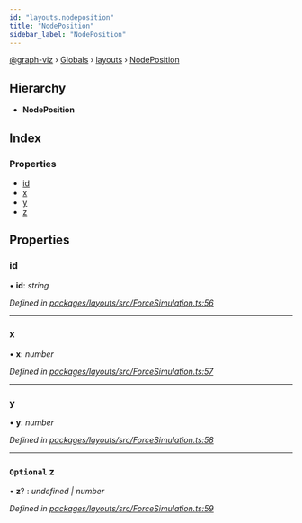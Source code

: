 ```yaml
---
id: "layouts.nodeposition"
title: "NodePosition"
sidebar_label: "NodePosition"
---
```


[@graph-viz](../index.md) › [Globals](../globals.md) › [layouts](../modules/layouts.md) › [NodePosition](layouts.nodeposition.md)

## Hierarchy

* **NodePosition**

## Index

### Properties

* [id](layouts.nodeposition.md#id)
* [x](layouts.nodeposition.md#x)
* [y](layouts.nodeposition.md#y)
* [z](layouts.nodeposition.md#optional-z)

## Properties

###  id

• **id**: *string*

*Defined in [packages/layouts/src/ForceSimulation.ts:56](https://github.com/uplevel-technology/graph-viz/blob/a1a88b4/packages/layouts/src/ForceSimulation.ts#L56)*

___

###  x

• **x**: *number*

*Defined in [packages/layouts/src/ForceSimulation.ts:57](https://github.com/uplevel-technology/graph-viz/blob/a1a88b4/packages/layouts/src/ForceSimulation.ts#L57)*

___

###  y

• **y**: *number*

*Defined in [packages/layouts/src/ForceSimulation.ts:58](https://github.com/uplevel-technology/graph-viz/blob/a1a88b4/packages/layouts/src/ForceSimulation.ts#L58)*

___

### `Optional` z

• **z**? : *undefined | number*

*Defined in [packages/layouts/src/ForceSimulation.ts:59](https://github.com/uplevel-technology/graph-viz/blob/a1a88b4/packages/layouts/src/ForceSimulation.ts#L59)*
